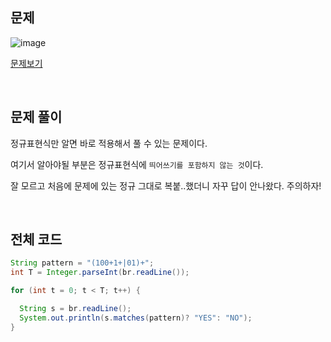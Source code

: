 ## 문제

![image](https://user-images.githubusercontent.com/62600984/131506321-cd7e19f2-7e2e-4ec5-91fb-40ad05019e41.png)

[문제보기](https://www.acmicpc.net/problem/1013)

<br>

## 문제 풀이

정규표현식만 알면 바로 적용해서 풀 수 있는 문제이다.

여기서 알아야될 부분은 정규표현식에 `띄어쓰기를 포함하지 않는 것`이다.

잘 모르고 처음에 문제에 있는 정규 그대로 복붙..했더니 자꾸 답이 안나왔다. 주의하자!

<br>

## 전체 코드

```java
String pattern = "(100+1+|01)+";
int T = Integer.parseInt(br.readLine());

for (int t = 0; t < T; t++) {

  String s = br.readLine();
  System.out.println(s.matches(pattern)? "YES": "NO");
}
```
